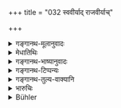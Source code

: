 +++
title = "032 स्ववीर्याद् राजवीर्याच्"

+++

<details><summary>गङ्गानथ-मूलानुवादः</summary>

His own power is more forcible than the King’s power; the twice-born man shall, therefore, punish his enemies by his own power.—(32)
</details>

<details><summary>मेधातिथिः</summary>

राजा कदाचिद् अनिपुणतया न निग्रहेण प्रवर्तेत स्वतस् तु न कदाचिद् उपेक्षेति **स्ववीर्यं** बलीयः ॥ ११.३२ ॥
</details>

<details><summary>गङ्गानथ-भाष्यानुवादः</summary>

It is just possible that the King, being inept, may not inflict the requisite punishment while there is no possibility of the injured person himself ignoring it; it is in this sense that one’s own power is more forcible.—(32)
</details>

<details><summary>गङ्गानथ-टिप्पन्यः</summary>

This verse is quoted in *Aparārka* (p. 232).
</details>

<details><summary>गङ्गानथ-तुल्य-वाक्यानि</summary>

**(verses 11.31-35)**

\[[See 9.290
above];
and texts thereunder; [also
9.313-321.]\]

See Comparative notes for [Verse
11.31].
</details>

<details><summary>भारुचिः</summary>

केन पुनर् उपायेन । यतस् तद् आह ॥ ११.३१ ॥
</details>

<details><summary>Bühler</summary>

032	His own power is greater than the power of the king; the Brahmana therefore, may punish his foes by his own power alone.
</details>
